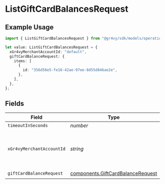 # ListGiftCardBalancesRequest

## Example Usage

```typescript
import { ListGiftCardBalancesRequest } from "@gr4vy/sdk/models/operations";

let value: ListGiftCardBalancesRequest = {
  xGr4vyMerchantAccountId: "default",
  giftCardBalanceRequest: {
    items: [
      {
        id: "356d56e5-fe16-42ae-97ee-8d55d846ae2e",
      },
    ],
  },
};
```

## Fields

| Field                                                                                  | Type                                                                                   | Required                                                                               | Description                                                                            | Example                                                                                |
| -------------------------------------------------------------------------------------- | -------------------------------------------------------------------------------------- | -------------------------------------------------------------------------------------- | -------------------------------------------------------------------------------------- | -------------------------------------------------------------------------------------- |
| `timeoutInSeconds`                                                                     | *number*                                                                               | :heavy_minus_sign:                                                                     | N/A                                                                                    |                                                                                        |
| `xGr4vyMerchantAccountId`                                                              | *string*                                                                               | :heavy_minus_sign:                                                                     | The ID of the merchant account to use for this request.                                | default                                                                                |
| `giftCardBalanceRequest`                                                               | [components.GiftCardBalanceRequest](../../models/components/giftcardbalancerequest.md) | :heavy_check_mark:                                                                     | N/A                                                                                    |                                                                                        |